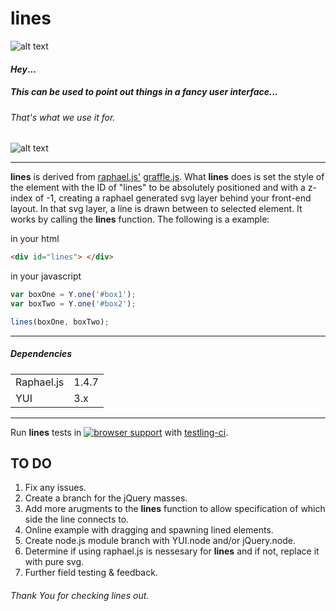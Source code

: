 # lines

![alt text](http://373.be/lines/lines_example.png "lines example image of a connecting svg curved line between a red box and a blue box.")

#### *Hey*...
##### This can be used to point out things in a fancy user interface...

###### That's what we use it for. 

![alt text](http://373.be/lines/lines_in_the_wild.png "lines in the wild. Image of lines used in a real world user interface.")


___


__lines__ is derived from [raphael.js'](https://github.com/DmitryBaranovskiy/raphael/) [graffle.js](http://raphaeljs.com/graffle.js). What __lines__ does is set the style of the element with the ID of "lines" to be absolutely positioned and with a z-index of -1, creating a raphael generated svg layer behind your front-end layout. In that svg layer, a line is drawn between to selected element. It works by calling the __lines__ function. The following is a example:

in your html
```html
<div id="lines"> </div>
```

in your javascript
```javascript
var boxOne = Y.one('#box1');
var boxTwo = Y.one('#box2');

lines(boxOne, boxTwo);
```

___


##### Dependencies
<table>
<tr>
    <td>Raphael.js</td>
    <td>1.4.7</td>
  </tr>
<tr>
    <td>YUI</td>
    <td>3.x</td>
  </tr>
</table>


___


Run __lines__ tests in [![browser support](http://ci.testling.com/inkwhy/lines.png)](http://ci.testling.com/inkwhy/lines)
with [testling-ci](http://ci.testling.com/Inkwhy/lines).

## TO DO
1. Fix any issues.
2. Create a branch for the jQuery masses.
2. Add more arugments to the __lines__ function to allow specification of which side the line connects to.
3. Online example with dragging and spawning lined elements.
4. Create node.js module branch with YUI.node and/or jQuery.node.
5. Determine if using raphael.js is nessesary for __lines__ and if not, replace it with pure svg.
3. Further field testing & feedback.


###### Thank You for checking lines out.
